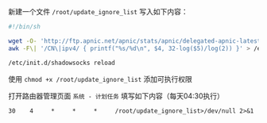 新建一个文件 `/root/update_ignore_list`
写入如下内容：
```sh
#!/bin/sh

wget -O- 'http://ftp.apnic.net/apnic/stats/apnic/delegated-apnic-latest' | \
awk -F\| '/CN\|ipv4/ { printf("%s/%d\n", $4, 32-log($5)/log(2)) }' > /etc/shadowsocks/ignore.list

/etc/init.d/shadowsocks reload
```
使用 `chmod +x /root/update_ignore_list` 添加可执行权限

打开路由器管理页面 `系统 - 计划任务` 填写如下内容（每天04:30执行）  
```
30    4     *     *     *     /root/update_ignore_list>/dev/null 2>&1
```
